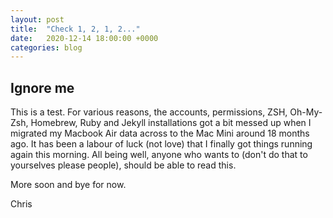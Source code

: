```yaml
---
layout: post
title:  "Check 1, 2, 1, 2..."
date:   2020-12-14 18:00:00 +0000
categories: blog
---
```

## Ignore me

This is a test. For various reasons, the accounts, permissions, ZSH, Oh-My-Zsh, Homebrew, Ruby and Jekyll installations got a bit messed up when I migrated my Macbook Air data across to the Mac Mini around 18 months ago. It has been a labour of luck (not love) that I finally got things running again this morning. All being well, anyone who wants to (don't do that to yourselves please people), should be able to read this.

More soon and bye for now.

Chris
